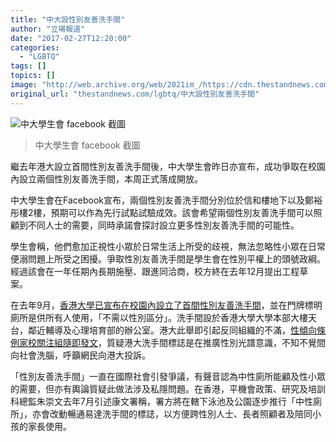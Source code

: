 ```yaml
---
title: "中大設性別友善洗手間"
author: "立場報道"
date: "2017-02-27T12:20:00"
categories:
  - "LGBTQ"
tags: []
topics: []
image: "http://web.archive.org/web/2021im_/https://cdn.thestandnews.com/media/photos/cache/cu-01_i0WpL_1200x0.png"
original_url: "thestandnews.com/lgbtq/中大設性別友善洗手間"
---
```

![中大學生會 facebook 截圖](http://web.archive.org/web/2021im_/https://cdn.thestandnews.com/media/photos/cache/cu-01_i0WpL_1200x0.png)

> 中大學生會 facebook 截圖

繼去年港大設立首間性別友善洗手間後，中大學生會昨日亦宣布，成功爭取在校園內設立兩個性別友善洗手間，本周正式落成開放。

中大學生會在Facebook宣布，兩個性別友善洗手間分別位於信和樓地下以及鄭裕彤樓2樓，預期可以作為先行試點試驗成效。該會希望兩個性別友善洗手間可以照顧到不同人士的需要，同時承諾會探討設立更多性別友善洗手間的可能性。

學生會稱，他們愈加正視性小眾於日常生活上所受的歧視，無法忽略性小眾在日常便溺問題上所受之困擾。爭取性別友善洗手間是學生會在性別平權上的頭號政綱。經過該會在一年任期內長期施壓、跟進同洽商，校方終在去年12月提出工程草案。

在去年9月，[香港大學已宣布在校園內設立了首間性別友善洗手間](../../lgbtq/%E9%A6%99%E6%B8%AF%E5%A4%A7%E5%AD%B8%E8%A8%AD%E9%A6%96%E9%96%93-%E6%80%A7%E5%88%A5%E5%8F%8B%E5%96%84%E6%B4%97%E6%89%8B%E9%96%93/)，並在門牌標明廁所是供所有人使用，「不需以性別區分」。洗手間設於香港大學大學本部大樓天台，鄰近輔導及心理培育部的辦公室。港大此舉即引起反同組織的不滿，[性傾向條例家校關注組隨即發文](../../lgbtq/%E6%B8%AF%E5%A4%A7%E8%A8%AD%E6%80%A7%E5%88%A5%E5%8F%8B%E5%96%84%E6%B4%97%E6%89%8B%E9%96%93-%E5%8F%8D%E5%90%8C%E7%B5%84%E7%B9%94%E8%BD%9F%E6%B4%97%E8%85%A6-%E7%B1%B2%E7%B6%B2%E6%B0%91%E5%90%91%E9%A6%AC%E6%96%90%E6%A3%AE%E6%8A%95%E8%A8%B4/)，質疑港大洗手間標誌是在推廣性別光譜意識，不知不覺間向社會洗腦，呼籲網民向港大投訴。

「性別友善洗手間」一直在國際社會引發爭議，有聲音認為中性廁所能顧及性小眾的需要，但亦有輿論質疑此做法涉及私隱問題。在香港，平機會政策、研究及培訓科總監朱崇文去年7月引述康文署稱，署方將在轄下泳池及公園逐步推行「中性廁所」，亦會改動暢通易達洗手間的標誌，以方便跨性別人士、長者照顧者及陪同小孩的家長使用。